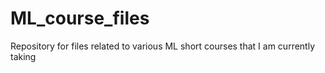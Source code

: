 # ML_course_files
Repository for files related to various ML short courses that I am currently taking
